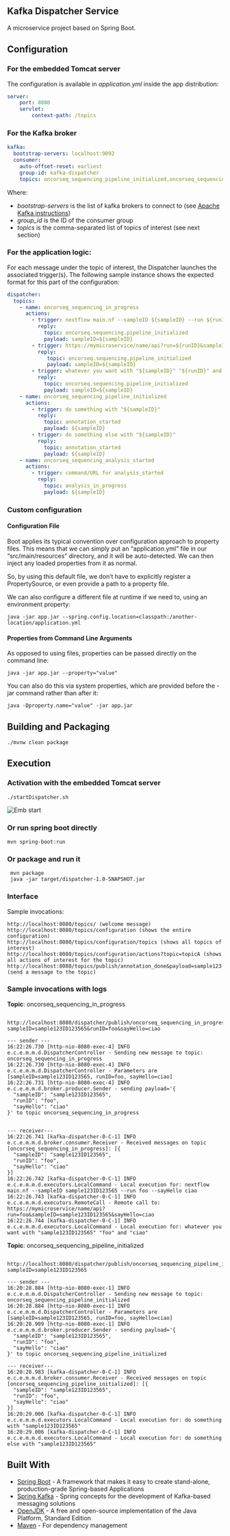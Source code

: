 Kafka Dispatcher Service
----
A microservice project based on Spring Boot.

## Configuration
### For the embedded Tomcat server
The configuration is available in  _application.yml_ inside the app distribution:
```yaml
server:
    port: 8080
    servlet:
        context-path: /topics
```
### For the Kafka broker
```yaml
kafka:
  bootstrap-servers: localhost:9092
  consumer:
    auto-offset-reset: earliest
    group-id: kafka-dispatcher
    topics: oncorseq_sequencing_pipeline_initialized,oncorseq_sequencing_in_progress,oncorseq_sequencing_analysis_started
```
Where:
* _bootstrap-servers_ is the list of kafka brokers to connect to (see [Apache Kafka instructions](APACHE_KAFKA.md))
* _group_id_ is the ID of the consumer group
* _topics_ is the comma-separated list of topics of interest (see next section)

### For the application logic:
For each message under the topic of interest, the Dispatcher launches the associated trigger(s). The following sample instance shows the expected format for this part of the configuration:

```yaml
dispatcher:
  topics:
    - name: oncorseq_sequencing_in_progress
      actions:
        - trigger: nextflow main.nf --sampleID ${sampleID} --run ${runID} --sayHello ${sayHello}
          reply:
            topic: oncorseq.sequencing.pipeline_initialized
            payload: sampleID=${sampleID}
        - trigger: https://mymicroservice/name/api?run=${runID}&sampleID=${sampleID}&sayHello=${sayHello}
          reply:
             topic: oncorseq.sequencing.pipeline_initialized
             payload: sampleID=${sampleID}
        - trigger: whatever you want with "${sampleID}" "${runID}" and "${sayHello}"
          reply:
            topic: oncorseq.sequencing.pipeline_initialized
            payload: sampleID=${sampleID}
    - name: oncorseq_sequencing_pipeline_initialized
      actions:
        - trigger: do something with "${sampleID}"
          reply:
            topic: annotation_started
            payload: ${sampleID}
        - trigger: do something else with "${sampleID}"
          reply:
            topic: annotation_started
            payload: ${sampleID}
    - name: oncorseq_sequencing_analysis_started
      actions:
        - trigger: command/URL for analysis_started
          reply:
            topic: analysis_in_progress
            payload: ${sampleID} 
```
### Custom configuration

#### Configuration File
Boot applies its typical convention over configuration approach to property files. This means that we can simply put an “application.yml” file in our “src/main/resources” directory, and it will be auto-detected. We can then inject any loaded properties from it as normal.

So, by using this default file, we don’t have to explicitly register a PropertySource, or even provide a path to a property file.

We can also configure a different file at runtime if we need to, using an environment property:
	
    java -jar app.jar --spring.config.location=classpath:/another-location/application.yml

#### Properties from Command Line Arguments

As opposed to using files, properties can be passed directly on the command line:
	
    java -jar app.jar --property="value"

You can also do this via system properties, which are provided before the -jar command rather than after it:
	
    java -Dproperty.name="value" -jar app.jar
    
## Building and Packaging
~~~
./mvnw clean package
~~~

## Execution
### Activation with the embedded Tomcat server
~~~
./startDispatcher.sh
~~~
![Emb start](doc/EmbTomcatStart.png)


### Or run spring boot directly
    mvn spring-boot:run

### Or package and run it 
     mvn package
     java -jar target/dispatcher-1.0-SNAPSHOT.jar

### Interface

Sample invocations:
~~~
http://localhost:8080/topics/ (welcome message)
http://localhost:8080/topics/configuration (shows the entire configuration)
http://localhost:8080/topics/configuration/topics (shows all topics of interest)
http://localhost:8080/topics/configuration/actions?topic=topicA (shows all actions of interest for the topic)
http://localhost:8080/topics/publish/annotation_done&payload=sample123 (send a message to the topic)

~~~

### Sample invocations with logs
**Topic**: oncorseq_sequencing_in_progress

~~~

http://localhost:8080/dispatcher/publish/oncorseq_sequencing_in_progress?sampleID=sample123ID123565&runID=foo&sayHello=ciao

--- sender ---
16:22:26.730 [http-nio-8080-exec-4] INFO  e.c.e.m.m.d.DispatcherController - Sending new message to topic: oncorseq_sequencing_in_progress
16:22:26.730 [http-nio-8080-exec-4] INFO  e.c.e.m.m.d.DispatcherController - Parameters are [sampleID=sample123ID123565, runID=foo, sayHello=ciao]
16:22:26.731 [http-nio-8080-exec-4] INFO  e.c.e.m.m.d.broker.producer.Sender - sending payload='{
  "sampleID": "sample123ID123565",
  "runID": "foo",
  "sayHello": "ciao"
}' to topic oncorseq_sequencing_in_progress


--- receiver---
16:22:26.741 [kafka-dispatcher-0-C-1] INFO  e.c.e.m.m.d.broker.consumer.Receiver - Received messages on topic [oncorseq_sequencing_in_progress]: [{
  "sampleID": "sample123ID123565",
  "runID": "foo",
  "sayHello": "ciao"
}] 
16:22:26.742 [kafka-dispatcher-0-C-1] INFO  e.c.e.m.m.d.executors.LocalCommand - Local execution for: nextflow main.nf --sampleID sample123ID123565 --run foo --sayHello ciao
16:22:26.743 [kafka-dispatcher-0-C-1] INFO  e.c.e.m.m.d.executors.RemoteCall - Remote call to: https://mymicroservice/name/api?run=foo&sampleID=sample123ID123565&sayHello=ciao
16:22:26.744 [kafka-dispatcher-0-C-1] INFO  e.c.e.m.m.d.executors.LocalCommand - Local execution for: whatever you want with "sample123ID123565" "foo" and "ciao"

~~~

**Topic**: oncorseq_sequencing_pipeline_initialized

~~~

http://localhost:8080/dispatcher/publish/oncorseq_sequencing_pipeline_initialized?sampleID=sample123ID123565

--- sender ---
16:20:28.884 [http-nio-8080-exec-1] INFO  e.c.e.m.m.d.DispatcherController - Sending new message to topic: oncorseq_sequencing_pipeline_initialized
16:20:28.884 [http-nio-8080-exec-1] INFO  e.c.e.m.m.d.DispatcherController - Parameters are [sampleID=sample123ID123565, runID=foo, sayHello=ciao]
16:20:28.909 [http-nio-8080-exec-1] INFO  e.c.e.m.m.d.broker.producer.Sender - sending payload='{
  "sampleID": "sample123ID123565",
  "runID": "foo",
  "sayHello": "ciao"
}' to topic oncorseq_sequencing_pipeline_initialized

--- receiver---
16:20:28.983 [kafka-dispatcher-0-C-1] INFO  e.c.e.m.m.d.broker.consumer.Receiver - Received messages on topic [oncorseq_sequencing_pipeline_initialized]: [{
  "sampleID": "sample123ID123565",
  "runID": "foo",
  "sayHello": "ciao"
}] 
16:20:29.006 [kafka-dispatcher-0-C-1] INFO  e.c.e.m.m.d.executors.LocalCommand - Local execution for: do something with "sample123ID123565"
16:20:29.006 [kafka-dispatcher-0-C-1] INFO  e.c.e.m.m.d.executors.LocalCommand - Local execution for: do something else with "sample123ID123565"
~~~

## Built With
* [Spring Boot](https://spring.io/projects/spring-boot) - A framework that makes it easy to create stand-alone, production-grade Spring-based Applications
* [Spring Kafka](https://spring.io/projects/spring-kafka) - Spring concepts for the development of Kafka-based messaging solutions
* [OpenJDK](https://openjdk.java.net/) - A free and open-source implementation of the Java Platform, Standard Edition
* [Maven](https://maven.apache.org/) - For dependency management
